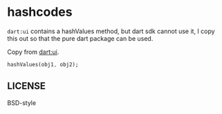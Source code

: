 # hashcodes

`dart:ui` contains a hashValues method, but dart sdk cannot use it, I copy this out so that the pure dart package can be used.

Copy from [dart:ui](https://github.com/flutter/engine/blob/aec855d3963c9cf0e7082b4d05288c75b4bc36e1/lib/ui/hash_codes.dart).

```dart
hashValues(obj1, obj2);
```

## LICENSE

BSD-style
